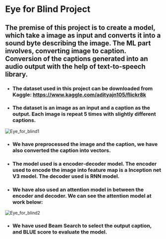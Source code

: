 # Eye for Blind Project
## The premise of this project is to create a model, which take a image as input and converts it into a sound byte describing the image. The ML part involves, converting image to caption. Conversion of the captions generated into an audio output with the help of text-to-speech library.

* ### The dataset used in this project can be downloaded from Kaggle: https://www.kaggle.com/adityajn105/flickr8k
* ### The dataset is an image as an input and a caption as the output. Each image is repeat 5 times with slightly different captions.
![Eye_for_blind1](https://user-images.githubusercontent.com/77088516/125979586-13e516e7-40a5-4030-9121-b8482f750be3.PNG)
* ### We have preprocessed the image and the caption, we have also converted the caption into vectors.
* ### The model used is a encoder-decoder model. The encoder used to encode the image into feature map is a Inception net V3 model. The decoder used is RNN model.
* ### We have also used an attention model in between the encoder and decoder. We can see the attention model at work below:
![Eye_for_blind2](https://user-images.githubusercontent.com/77088516/125981732-35874d14-871e-4da5-88cb-ba3ea14bc21f.PNG)
* ### We have used Beam Search to select the output caption, and BLUE score to evaluate the model.
